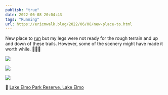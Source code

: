 ```yaml
---
publish: "true"
date: 2022-06-08 20:04:43
tags: "Running"
url: https://ericmwalk.blog/2022/06/08/new-place-to.html
---
```


New place to [run](http://www.strava.com/activities/7277125032) but my legs were not ready for the rough terrain and up and down of these trails. However, some of the scenery might have made it worth while. 🏃🏻‍♂️

![](https://ericmwalk.blog/uploads/2022/e7fef1751c.jpg)

![](https://ericmwalk.blog/uploads/2022/5a9aeb0f20.jpg)

![](https://ericmwalk.blog/uploads/2022/99d7f67801.jpg)

📍 [Lake Elmo Park Reserve, Lake Elmo](https://maps.apple.com/?q=Lake%20Elmo%20Park%20Reserve%0A1515%20Keats%20Ave%20N%0ALake%20Elmo%20MN%2055042%0AUnited%20States&ll=44.971343,-92.897481)